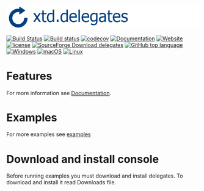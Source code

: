 [![delegates](docs/pictures/header.png)](https://gammasoft71.wixsite.com/xtd-delegates)

[![Build Status](https://travis-ci.org/gammasoft71/xtd.delegates.svg?branch=master)](https://travis-ci.org/gammasoft71/xtd.delegates)
[![Build status](https://ci.appveyor.com/api/projects/status/6483r6dkpixsyxs9?svg=true)](https://ci.appveyor.com/project/gammasoft71/xtd-delegates)
[![codecov](https://codecov.io/gh/gammasoft71/xtd.delegates/branch/master/graph/badge.svg)](https://codecov.io/gh/gammasoft71/xtd.delegates)
[![Documentation](https://codedocs.xyz/gammasoft71/xtd.delegates.svg)](https://codedocs.xyz/gammasoft71/xtd.delegates/)
[![Website](https://img.shields.io/website-up-down-green-red/http/shields.io.svg?label=xtd-delegates%20website)](https://gammasoft71.wixsite.com/xtd-delegates)
[![license](https://img.shields.io/github/license/gammasoft71/xtd.delegates.svg)](LICENSE.md)
[![SourceForge Download delegates](https://img.shields.io/sourceforge/dt/delegates.svg)](https://sourceforge.net/projects/delegates/files/latest/download)
[![GitHub top language](https://img.shields.io/github/languages/top/gammasoft71/delegates.svg)](README.md)
[![Windows](https://img.shields.io/badge/os-Windows-004080.svg)](README.md)
[![macOS](https://img.shields.io/badge/os-macOS-004080.svg)](README.md)
[![Linux](https://img.shields.io/badge/os-Linux-004080.svg)](README.md)

# Features

For more information see [Documentation](docs).

# Examples

For more examples see [examples](examples)

# Download and install console

Before running examples you must download and install delegates. To download and install it read Downloads file.

